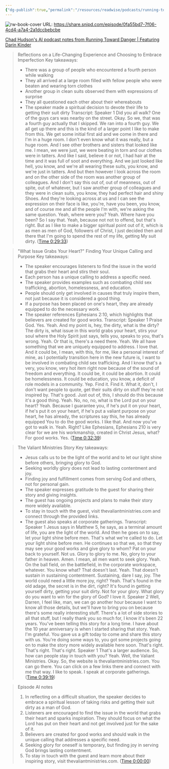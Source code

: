 ```yaml
---
{"dg-publish":true,"permalink":"/resources/readwise/podcasts/running-toward-danger-featuring-darin-kinder/","tags":["podcasts","til"]}
---
```


![rw-book-cover](https://wsrv.nl/?url=https%3A%2F%2Fdeow9bq0xqvbj.cloudfront.net%2Fimage-logo%2F5033742%2FBetterManArtwork.jpg&w=100&h=100)
URL: https://share.snipd.com/episode/0fa55bd7-7f06-4cd4-a7a4-2a1dccbebcbe

[Chad Hudson's AI podcast notes from Running Toward Danger | Featuring Darin Kinder](https://share.snipd.com/episode-takeaways/cf08ab28-423b-40ba-87db-a4c1a3758213)

> Reflections on a Life-Changing Experience and Choosing to Embrace Imperfection
> Key takeaways:
> - There was a group of people who encountered a fourth person while walking
> - They all arrived at a large room filled with fellow people who were beaten and wearing torn clothes
> - Another group in clean suits observed them with expressions of surprise
> - They all questioned each other about their whereabouts
> - The speaker made a spiritual decision to devote their life to getting their suit dirty
> Transcript:
> Speaker 1
> Did you all walk? One of the guys cars was nearby on the street. Okay. So we, that was a fourth guy actually that I skipped. We ran into a fourth guy. We all get up there and this is the kind of a larger point I like to make from this. We get some initial first aid and we come in there and I'm in a huge room. I don't even know what it was really, but a huge room. And I see other brothers and sisters that looked like me. I mean, we were just, we were beating in torn and our clothes were in tatters. And like I said, believe it or not, I had hair at the time and it was full of soot and everything. And we just looked like hell, you know, and we're all wearing these suits, you know, and we're just in tatters. And but then however I look across the room and on the other side of the room was another group of colleagues. And I don't say this out of, out of meanness, out of spite, out of whatever, but I saw another group of colleagues and they were in clean suits, you know, they had perfect hair and shiny Shoes. And they're looking across at us and I can see the expression on their face is like, you're, have you been, you know, and of course me and all the people I'm with, we're asking the same question. Yeah, where were you? Yeah. Where have you been? So I say that. Yeah, because not not to offend, but that's right. But as I like to make a bigger spiritual point out of it, which is as men as men of God, followers of Christ, I just decided then and there that I'm going to spend the rest of my life, getting My suit dirty. ([Time 0:29:33](https://share.snipd.com/snip/86188a9b-c47b-44e3-85c6-5ce22f6de8a7))

> "What Issue Grabs Your Heart?" Finding Your Unique Calling and Purpose
> Key takeaways:
> - The speaker encourages listeners to find the issue in the world that grabs their heart and stirs their soul.
> - Each person has a unique calling to address a specific need.
> - The speaker provides examples such as combating child sex trafficking, abortion, homelessness, and education.
> - People should only get involved in causes that truly inspire them, not just because it is considered a good thing.
> - If a purpose has been placed on one's heart, they are already equipped to do the necessary work.
> - The speaker references Ephesians 2:10, which highlights that believers are created for good works.
> Transcript:
> Speaker 1
> Praise God. Yes. Yeah. And my point is, hey, the dirty, what is the dirty? The dirty is, what issue in this world grabs your heart, stirs your soul where the Holy Spirit just says, tells you, speaks to you, that's wrong. Yeah. Or that is, there's a need there. Yeah. We all have something that we are uniquely equipped to address. I love that. And it could be, I mean, with this, for me, like a personal interest of mine, as I potentially transition here in the new future is, I want to be involved in combating child sex trafficking. And I know that's a very, you know, very hot item right now because of the sound of freedom and everything. It could be, it could be abortion. It could be homelessness. It could be education, you know, a deficit of role models in a community. Yep. Find it. Find it. What it, don't, I don't want people to quote, get their suits dirty on stuff they're not inspired by. That's good. Just out of, this, I should do this because it's a good thing. Yeah. No, no, no, what is the Lord put on your heart? Yeah. Because I guarantee you, if he's put it on your heart, if he's put it on your heart, if he's put a valiant purpose on your heart, he has already, the scriptures say this, he has already equipped You to do the good works. I like that. And now you've got to walk in. Yeah. Right? Like Ephesians, Ephesians 210 is very clear for we are his workmanship, created in Christ Jesus, what? For good works. Yes. ([Time 0:32:39](https://share.snipd.com/snip/48f08453-5525-4fd4-91f6-407c8d7d9313))

> The Valiant Ministries Story
> Key takeaways:
> - Jesus calls us to be the light of the world and to let our light shine before others, bringing glory to God.
> - Seeking worldly glory does not lead to lasting contentment and joy.
> - Finding joy and fulfillment comes from serving God and others, not for personal gain.
> - The speaker expresses gratitude to the guest for sharing their story and giving insights.
> - The guest has ongoing projects and plans to make their story more widely available.
> - To stay in touch with the guest, visit thevaliantministries.com and connect through the provided links.
> - The guest also speaks at corporate gatherings.
> Transcript:
> Speaker 1
> Jesus says in Matthew 5, he says, as a terminal amount of life, you are the light of the world. And then he goes on to say, let your light shine before men. That's what we're called to do. Let your light shine before men. He continues so that we, so that they may see your good works and give glory to whom? Pat on your back to yourself. Not us. Glory to glory to me. No, glory to your father in heaven. Amen. I mean, all men want to seek glory. Yeah. On the ball field, on the battlefield, in the corporate workspace, whatever. You know what? That doesn't last. Yeah. That doesn't sustain in sustaining contentment. Sustaining, dare I say, joy. The world could need a little more joy, right? Yeah. That's found in the old adage, the secret is in the dirt, right? It's found in getting yourself dirty, getting your suit dirty. Not for your glory. What glory do you want to win for the glory of God? I love it.
> Speaker 2
> Well, Darren, I feel like, man, we can go another hour because I want to know all those details, but we'll have to bring you on because there's some really interesting stuff. There's a lot of side stories to all that stuff, but I really thank you so much for, I know it's been 22 years. You've been telling this story for a long time. I have about the 10 year anniversary is when I started sharing that story. Yeah. I'm grateful. You gave us a gift today to come and share this story with us. You're doing some ways to, you got some projects going on to make the story more widely available here soon. That's right. That's right. That's right.
> Speaker 1
> That's a larger audience. So, how can people stay in touch with you? Yeah. Well, the Valiant Ministries. Okay. So, the website is thevaliantministries.com. You can go there. You can click on a few links there and connect with me that way. I like to speak. I speak at corporate gatherings. ([Time 0:39:19](https://share.snipd.com/snip/96fb76f9-416e-44c8-94a9-a0929401ed06))

> Episode AI notes
> 1. In reflecting on a difficult situation, the speaker decides to embrace a spiritual lesson of taking risks and getting their suit dirty as a man of God.
> 2. Listeners are encouraged to find the issue in the world that grabs their heart and sparks inspiration. They should focus on what the Lord has put on their heart and not get involved just for the sake of it.
> 3. Believers are created for good works and should walk in the unique calling that addresses a specific need.
> 4. Seeking glory for oneself is temporary, but finding joy in serving God brings lasting contentment.
> 5. To stay in touch with the guest and learn more about their inspiring story, visit thevaliantministries.com. ([Time 0:00:00](https://share.snipd.com/episode-takeaways/cf08ab28-423b-40ba-87db-a4c1a3758213))

